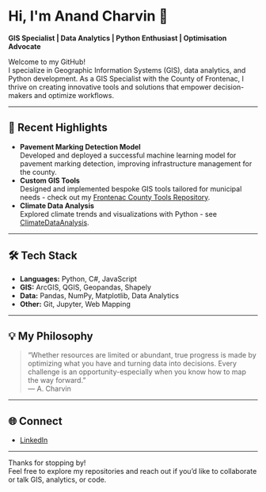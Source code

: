 # Hi, I'm Anand Charvin 👋

**GIS Specialist | Data Analytics | Python Enthusiast | Optimisation Advocate**

Welcome to my GitHub!  
I specialize in Geographic Information Systems (GIS), data analytics, and Python development. As a GIS Specialist with the County of Frontenac, I thrive on creating innovative tools and solutions that empower decision-makers and optimize workflows.

---

## 🚀 Recent Highlights

- **Pavement Marking Detection Model**  
  Developed and deployed a successful machine learning model for pavement marking detection, improving infrastructure management for the county.
- **Custom GIS Tools**  
  Designed and implemented bespoke GIS tools tailored for municipal needs - check out my [Frontenac County Tools Repository](https://github.com/A-Charvin/fc).
- **Climate Data Analysis**  
  Explored climate trends and visualizations with Python - see [ClimateDataAnalysis](https://github.com/A-Charvin/climatedata).

---

## 🛠️ Tech Stack

- **Languages:** Python, C#, JavaScript
- **GIS:** ArcGIS, QGIS, Geopandas, Shapely
- **Data:** Pandas, NumPy, Matplotlib, Data Analytics
- **Other:** Git, Jupyter, Web Mapping

---

## 💡 My Philosophy

> “Whether resources are limited or abundant, true progress is made by optimizing what you have and turning data into decisions. Every challenge is an opportunity-especially when you know how to map the way forward.”  
> — A. Charvin

---

## 🌐 Connect

- [LinkedIn](https://www.linkedin.com/in/acharvin/)

---

Thanks for stopping by!  
Feel free to explore my repositories and reach out if you’d like to collaborate or talk GIS, analytics, or code.
